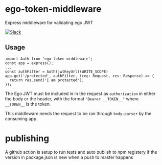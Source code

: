# ego-token-middleware

Express middleware for validating ego JWT

[![Slack](http://slack.overture.bio/badge.svg)](http://slack.overture.bio)

## Usage

```
import Auth from 'ego-token-middleware';
const app = express();
...
ِconst authFilter = Auth(jwtKeyUrl)(WRITE_SCOPE)
app.get('/protected', authFilter, (req: Request, res: Response) => {
  return res.send('I am protected');
});
```

The Ego JWT must be included in in the request as `authorization` in either
the body or the header, with the format `"Bearer __TOKEN__"` where `__TOKEN__`
is the token.

This middleware needs the request to be ran through `body-parser` by the consuming app.

# publishing
A github action is setup to run tests and auto publish to npm registery if the version in package.json is new when a push to master happens